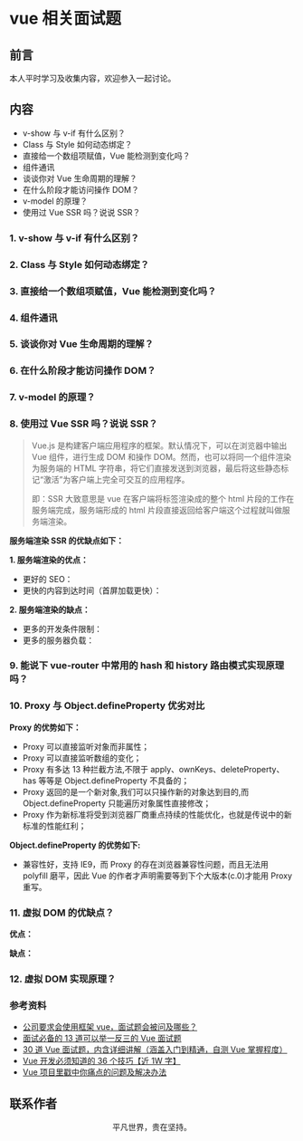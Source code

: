 # vue 相关面试题

## 前言

本人平时学习及收集内容，欢迎参入一起讨论。

## 内容

- v-show 与 v-if 有什么区别？
- Class 与 Style 如何动态绑定？
- 直接给一个数组项赋值，Vue 能检测到变化吗？
- 组件通讯
- 谈谈你对 Vue 生命周期的理解？
- 在什么阶段才能访问操作 DOM？
- v-model 的原理？
- 使用过 Vue SSR 吗？说说 SSR？

### 1. v-show 与 v-if 有什么区别？

### 2. Class 与 Style 如何动态绑定？

### 3. 直接给一个数组项赋值，Vue 能检测到变化吗？

### 4. 组件通讯

### 5. 谈谈你对 Vue 生命周期的理解？

### 6. 在什么阶段才能访问操作 DOM？

### 7. v-model 的原理？

### 8. 使用过 Vue SSR 吗？说说 SSR？

> Vue.js 是构建客户端应用程序的框架。默认情况下，可以在浏览器中输出 Vue 组件，进行生成 DOM 和操作 DOM。然而，也可以将同一个组件渲染为服务端的 HTML 字符串，将它们直接发送到浏览器，最后将这些静态标记“激活”为客户端上完全可交互的应用程序。
>
> 即：SSR 大致意思是 vue 在客户端将标签渲染成的整个 html 片段的工作在服务端完成，服务端形成的 html 片段直接返回给客户端这个过程就叫做服务端渲染。

**服务端渲染 SSR 的优缺点如下：**

**1. 服务端渲染的优点：**

- 更好的 SEO：
- 更快的内容到达时间（首屏加载更快）：

**2. 服务端渲染的缺点：**

- 更多的开发条件限制：
- 更多的服务器负载：

### 9. 能说下 vue-router 中常用的 hash 和 history 路由模式实现原理吗？

### 10. Proxy 与 Object.defineProperty 优劣对比

**Proxy 的优势如下：**

- Proxy 可以直接监听对象而非属性；
- Proxy 可以直接监听数组的变化；
- Proxy 有多达 13 种拦截方法,不限于 apply、ownKeys、deleteProperty、has 等等是 Object.defineProperty 不具备的；
- Proxy 返回的是一个新对象,我们可以只操作新的对象达到目的,而 Object.defineProperty 只能遍历对象属性直接修改；
- Proxy 作为新标准将受到浏览器厂商重点持续的性能优化，也就是传说中的新标准的性能红利；

**Object.defineProperty 的优势如下:**

- 兼容性好，支持 IE9，而 Proxy 的存在浏览器兼容性问题，而且无法用 polyfill 磨平，因此 Vue 的作者才声明需要等到下个大版本(c.0)才能用 Proxy 重写。

### 11. 虚拟 DOM 的优缺点？

**优点：**

**缺点：**

### 12. 虚拟 DOM 实现原理？

### 参考资料

- [公司要求会使用框架 vue，面试题会被问及哪些？](https://juejin.im/post/5cf495e96fb9a07ef5622025)
- [面试必备的 13 道可以举一反三的 Vue 面试题](https://juejin.im/post/5d41eec26fb9a06ae439d29f)
- [30 道 Vue 面试题，内含详细讲解（涵盖入门到精通，自测 Vue 掌握程度）](https://juejin.im/post/5d59f2a451882549be53b170)
- [Vue 开发必须知道的 36 个技巧【近 1W 字】](https://juejin.im/post/5d9d386fe51d45784d3f8637)
- [Vue 项目里戳中你痛点的问题及解决办法](https://juejin.im/post/5b174de8f265da6e410e0b4e)

## 联系作者

<div align="center">
    <p>
        平凡世界，贵在坚持。
    </p>
    <img :src="$withBase('/about/contact.png')" />
</div>
